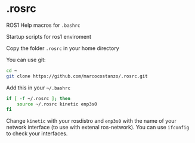 # .rosrc
ROS1 Help macros for `.bashrc`

Startup scripts for ros1 enviroment

Copy the folder `.rosrc` in your home directory

You can use git:
```bash
cd ~
git clone https://github.com/marcocostanzo/.rosrc.git
```

Add this in your `~/.bashrc`
```bash
if [ -f ~/.rosrc ]; then
    source ~/.rosrc kinetic enp3s0
fi
```
Change `kinetic` with your rosdistro and `enp3s0` with the name of your network interface (to use with extenal ros-network).
You can use `ifconfig` to check your interfaces.
